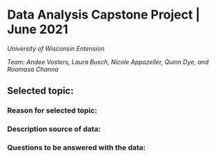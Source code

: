 # Data Analysis Capstone Project | June 2021

*University of Wisconsin Entension*

*Team: Andee Vosters, Laura Busch, Nicole Appazeller, Quinn Dye, and Roomasa Channa*



 ## Selected topic: 
 
 
### Reason for selected topic:



### Description source of data: 



### Questions to be answered with the data:
